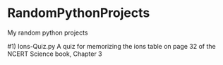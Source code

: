 # RandomPythonProjects
My random python projects

#1) Ions-Quiz.py
  A quiz for memorizing the ions table on page 32 of the NCERT Science book, Chapter 3
